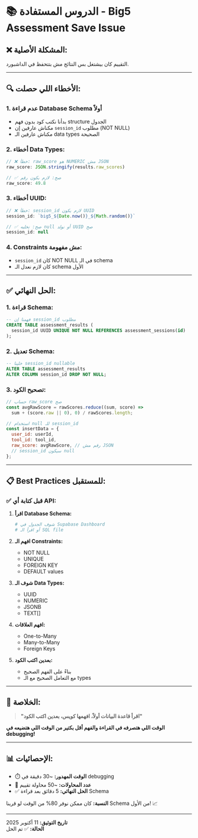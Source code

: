 # 📚 الدروس المستفادة - Big5 Assessment Save Issue

## ❌ المشكلة الأصلية:
التقييم كان بيشتغل بس النتائج مش بتتحفظ في الداشبورد.

---

## 🔍 الأخطاء اللي حصلت:

### 1. **عدم قراءة Database Schema أولاً**
- بدأنا نكتب كود بدون فهم structure الجدول
- مكناش عارفين إن `session_id` مطلوب (NOT NULL)
- مكناش عارفين الـ data types الصحيحة

### 2. **أخطاء Data Types:**
```javascript
// ❌ خطأ: raw_score هو NUMERIC مش JSON
raw_score: JSON.stringify(results.raw_scores)

// ✅ صح: لازم يكون رقم
raw_score: 49.8
```

### 3. **أخطاء UUID:**
```javascript
// ❌ خطأ: session_id لازم يكون UUID
session_id: `big5_${Date.now()}_${Math.random()}`

// ✅ صح: نخليه null أو نولد UUID صح
session_id: null
```

### 4. **Constraints مش مفهومة:**
- `session_id` كان NOT NULL في الـ schema
- كان لازم نعدل الـ schema الأول

---

## ✅ الحل النهائي:

### 1. **قراءة Schema:**
```sql
-- فهمنا إن session_id مطلوب
CREATE TABLE assessment_results (
  session_id UUID UNIQUE NOT NULL REFERENCES assessment_sessions(id)
);
```

### 2. **تعديل Schema:**
```sql
-- خلينا session_id nullable
ALTER TABLE assessment_results 
ALTER COLUMN session_id DROP NOT NULL;
```

### 3. **تصحيح الكود:**
```javascript
// حساب raw_score صح
const avgRawScore = rawScores.reduce((sum, score) => 
  sum + (score.raw || 0), 0) / rawScores.length;

// استخدام null للـ session_id
const insertData = {
  user_id: userId,
  tool_id: tool_id,
  raw_score: avgRawScore, // رقم مش JSON
  // session_id سيكون null
};
```

---

## 📋 Best Practices للمستقبل:

### ✅ قبل كتابة أي API:

1. **اقرأ Database Schema:**
   ```bash
   # شوف الجدول في Supabase Dashboard
   # أو اقرأ الـ SQL file
   ```

2. **افهم الـ Constraints:**
   - NOT NULL
   - UNIQUE
   - FOREIGN KEY
   - DEFAULT values

3. **شوف الـ Data Types:**
   - UUID
   - NUMERIC
   - JSONB
   - TEXT[]

4. **افهم العلاقات:**
   - One-to-Many
   - Many-to-Many
   - Foreign Keys

5. **بعدين اكتب الكود:**
   - بناءً على الفهم الصحيح
   - مع التعامل الصحيح مع الـ types

---

## 🎯 الخلاصة:

> **"اقرأ قاعدة البيانات أولاً، افهمها كويس، بعدين اكتب الكود"**

**الوقت اللي هتصرفه في القراءة والفهم أقل بكتير من الوقت اللي هتضيعه في debugging!**

---

## 📊 الإحصائيات:

- ⏱️ **الوقت المهدور:** ~30 دقيقة في debugging
- 🔄 **عدد المحاولات:** ~50 محاولة تقييم
- ✅ **الحل النهائي:** 5 دقائق بعد قراءة Schema

**النسبة:** كان ممكن نوفر 80% من الوقت لو قرينا Schema من الأول! 📈

---

**تاريخ التوثيق:** 11 أكتوبر 2025  
**الحالة:** ✅ تم الحل

